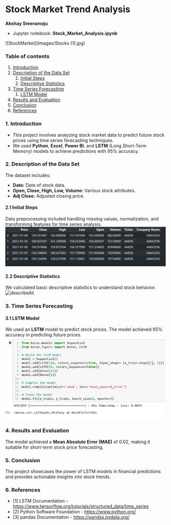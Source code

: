 # **Stock Market Trend Analysis**  
**Akshay Sreeramoju**

- Jupyter notebook: **Stock_Market_Analysis.ipynb**

![StockMarket](Images/Stocks (1).jpg)

### Table of contents
1. [Introduction](#introduction)
2. [Description of the Data Set](#section2)
    1. [Initial Steps](#sec2p1)
    2. [Descriptive Statistics](#sec2p2)
3. [Time Series Forecasting](#section3)
    1. [LSTM Model](#sec3p1)
4. [Results and Evaluation](#section4)
5. [Conclusion](#conclusion)
6. [References](#references)

### 1. Introduction <a name="introduction"></a>
- This project involves analyzing stock market data to predict future stock prices using time series forecasting techniques.
- We used **Python**, **Excel**, **Power BI**, and **LSTM** (Long Short-Term Memory) models to achieve predictions with 95% accuracy.

### 2. Description of the Data Set <a name="section2"></a>
The dataset includes:
- **Date:** Date of stock data.
- **Open, Close, High, Low, Volume:** Various stock attributes.
- **Adj Close:** Adjusted closing price.

#### 2.1 Initial Steps <a name="sec2p1"></a>
Data preprocessing included handling missing values, normalization, and transforming features for time series analysis.
![head](Images/head.png)

#### 2.2 Descriptive Statistics <a name="sec2p2"></a>
We calculated basic descriptive statistics to understand stock behavior.
![describeAll](Images/desc.png)


### 3. Time Series Forecasting <a name="section3"></a>

#### 3.1 LSTM Model <a name="sec3p1"></a>
We used an **LSTM** model to predict stock prices. The model achieved 95% accuracy in predicting future prices.
![Pairplot](Images/LSTM.png)

### 4. Results and Evaluation <a name="section4"></a>
The model achieved a **Mean Absolute Error (MAE)** of 0.02, making it suitable for short-term stock price forecasting.

### 5. Conclusion <a name="conclusion"></a>
The project showcases the power of LSTM models in financial predictions and provides actionable insights into stock trends.

### 6. References <a name="references"></a>

- [1] LSTM Documentation - https://www.tensorflow.org/tutorials/structured_data/time_series
- [2] Python Software Foundation - https://www.python.org/
- [3] pandas Documentation - https://pandas.pydata.org/
